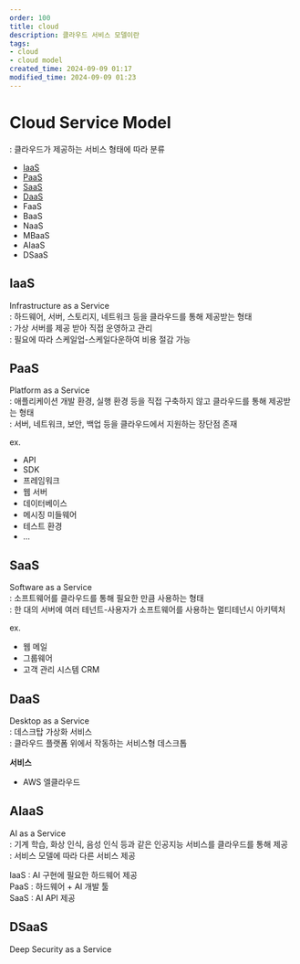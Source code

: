 ```yaml
---
order: 100
title: cloud
description: 클라우드 서비스 모델이란
tags:
- cloud
- cloud model
created_time: 2024-09-09 01:17
modified_time: 2024-09-09 01:23
---
```


# Cloud Service Model
: 클라우드가 제공하는 서비스 형태에 따라 분류

- [IaaS](#iaas)
- [PaaS](#paas)
- [SaaS](#saas)
- [DaaS](#daas)
- FaaS
- BaaS
- NaaS
- MBaaS
- AIaaS
- DSaaS



## IaaS
Infrastructure as a Service  
: 하드웨어, 서버, 스토리지, 네트워크 등을 클라우드를 통해 제공받는 형태   
: 가상 서버를 제공 받아 직접 운영하고 관리   
: 필요에 따라 스케일업-스케일다운하여 비용 절감 가능   



## PaaS
Platform as a Service   
: 애플리케이션 개발 환경, 실행 환경 등을 직접 구축하지 않고 클라우드를 통해 제공받는 형태  
: 서버, 네트워크, 보안, 백업 등을 클라우드에서 지원하는 장단점 존재  

ex.   
- API
- SDK
- 프레임워크
- 웹 서버
- 데이터베이스
- 메시징 미들웨어
- 테스트 환경
- ...



## SaaS
Software as a Service  
: 소프트웨어를 클라우드를 통해 필요한 만큼 사용하는 형태   
: 한 대의 서버에 여러 테넌트-사용자가 소프트웨어를 사용하는 멀티테넌시 아키텍처       

ex.
- 웹 메일
- 그룹웨어
- 고객 관리 시스템 CRM



## DaaS
Desktop as a Service   
: 데스크탑 가상화 서비스   
: 클라우드 플랫폼 위에서 작동하는 서비스형 데스크톱  

**서비스**   
- AWS 엘클라우드



## AIaaS
AI as a Service   
: 기계 학습, 화상 인식, 음성 인식 등과 같은 인공지능 서비스를 클라우드를 통해 제공  
: 서비스 모델에 따라 다른 서비스 제공   

IaaS : AI 구현에 필요한 하드웨어 제공   
PaaS : 하드웨어 + AI 개발 툴    
SaaS : AI API 제공  



## DSaaS
Deep Security as a Service